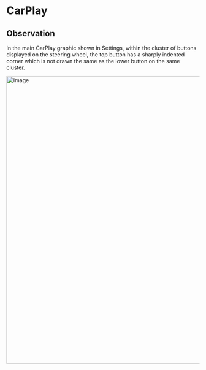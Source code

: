 # CarPlay

## Observation

In the main CarPlay graphic shown in Settings, within the cluster of buttons displayed on the steering wheel, the top button has a sharply indented corner which is not drawn the same as the lower button on the same cluster.

<img width="750" height="750" alt="Image" src="https://github.com/user-attachments/assets/9edce0fd-24aa-4e78-9ba1-2c8e3a400c77" />
